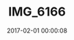 ---
layout: post
title: IMG_6166
description: Real name unknown
date: 2017-02-01 00:00:08
imageUrl: https://imgs.snorv.art/imgs/2017/02/img-6166.jpg
---